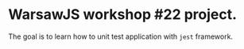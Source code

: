 # WarsawJS workshop #22 project.

The goal is to learn how to unit test application with `jest` framework.
